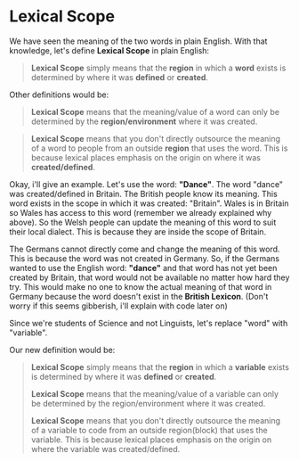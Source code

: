 # Lexical Scope
We have seen the meaning of the two words in plain English.
With that knowledge, let's define **Lexical Scope** in plain English:

>**Lexical Scope** simply means that the **region** in which a **word** exists is determined by where it was **defined** or **created**.

Other definitions would be:

> **Lexical Scope** means that the meaning/value of a word can only be determined by the **region/environment** where it was created.

> **Lexical Scope** means that you don't directly outsource the meaning of a word to people from an outside **region** that uses the word. This is because lexical places emphasis on the origin on where it was **created/defined**.

Okay, i'll give an example.
Let's use the word: **"Dance"**.
The word "dance" was created/defined in Britain. The British people know its meaning. This word exists in the scope in which it was created: "Britain". Wales is in Britain so Wales has access to this word (remember we already explained why above). So the Welsh people can update the meaning of this word to suit their local dialect. This is because they are inside the scope of Britain.

The Germans cannot directly come and change the meaning of this word. This is because the word was not created in Germany. So, if the Germans wanted to use the English word: **"dance"** and that word has not yet been created by Britain, that word would not be available no matter how hard they try. This would make no one to know the actual meaning of that word in Germany because the word doesn't exist in the **British Lexicon**. (Don't worry if this seems gibberish, i'll explain with code later on)

Since we're students of Science and not Linguists, let's replace "word" with "variable".

Our new definition would be:

> **Lexical Scope** simply means that the **region** in which a **variable** exists is determined by where it was **defined** or **created**.
>
> **Lexical Scope** means that the meaning/value of a variable can only be determined by the region/environment where it was created.
>
> **Lexical Scope** means that you don't directly outsource the meaning of a variable to code from an outside region(block) that uses the variable. This is because lexical places emphasis on the origin on where the variable was created/defined.




